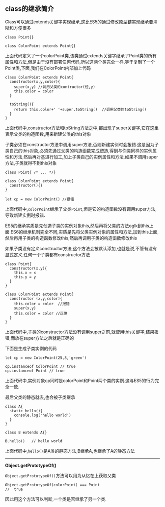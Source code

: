 ## class的继承简介

Class可以通过extends关键字实现继承,这比ES5的通过修改原型链实现继承要清晰和方便很多
```
class Point{}

class ColorPoint extends Point{}
```
上面代码定义了一个colorPoint类,该类通过extends关键字继承了Point类的所有属性和方法,但是由于没有部署任何代码,所以这两个类完全一样,等于复制了一个Point类,下面,我们在ColorPoint内部加上代码
```
class ColorPoint extends Point{
  constructor(x,y,color){
    super(x,y) //调用父类的contructor(经,y)
    this.color = color
  }

  toString(){
    return this.color+' '+super.toString()  //调用父类的toString()
  }
}
```
上面代码中,constructor方法和toString方法之中,都出现了super关键字,它在这里表示父类的构造函数,用来新建父类的this对象

子类必须在constructor方法中调用super方法,否则新建实例时会报错.这是因为子类自己的this对象,必须先通过父类的构造函数完成塑造,得到与你类同样的实例属性和方法,然后再对基进行加工,加上子类自己的实例属性和方法.如果不调用super方法,子类就得不到this对象
```
class Point{ /* ... */}

class ColorPoint extends Point{
  constructor(){}
}

let cp = new ColorPoint() //报错
```
上面代码中,`colorPoint`继承了父类`Point`,但是它的构造函数没有调用super方法,导致新建实例时报错.

ES5的继承实质是先创造子类的实例对象this,然后再将父类的方法oglk到this上面.ES6的继承机制完全不同,实质是先将父类实例对象的属性和方法,加到this上面,然后再用子类的构造函数修改this,然后再调用子类的构造函数修改this

如果子类没有定义constructor方法,这个方法会被默认添加,也就是说,不管有没有显式定义,任何一个子类都有constructor方法
```
class Point{
  constructor(x,y){
    this.x = x
    this.y = y
  }
}

class ColorPoint extends Point{
  constructor (x,y,color){
    this.color = color  //报错
    super(x,y)
    this.color = color //正确
  }
}
```
上面代码中,子类的constructor方法没有调用super之前,就使用this关键字,结果报错,而放在super方法之后就是正确的

下面是生成子类实例的代码
```
let cp = new ColorPoint(25,8,'green')

cp.instanceof ColorPoint // true
cp.instanceof Point // true
```
上面代码中,实例对象cp同时是colorPoint和Point两个类的实例.这与ES5的行为完全一致.

最后父类的静态就去,也会被子类继承
```
class A{
  static hello(){
    console.log('hello world')
  }
}

class B extends A{}

B.hello()   // hello world
```
上面代码中,`hello()`是A类的静态方法,B继承A,也继承了A的静态方法

---
**Object.getPrototypeOf()**

`Object.getPrototypeOf()`方法可以用为从忆在上获取父类
```
Object.getPrototypeOf(colorPoint) === Point
//  true
```
因此用这个方法可以判断,一个类是否继承了另一个类.